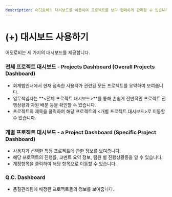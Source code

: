 ```yaml
---
description: 어딧로비의 대시보드를 이용하여 프로젝트를 보다 편리하게 관리할 수 있습니다.
---
```


# \(+\) 대시보드 사용하기

어딧로비는 세 가지의 대시보드를 제공합니다. 

### **전체 프로젝트 대시보드 - Projects Dashboard** \(Overall Projects Dashboard\)

* 회계법인내에서 현재 접속한 사용자가 관련된 모든 프로젝트를 요약하여 보여줍니다. 
* 업무책임자는 **&lt;전체 프로젝트 대시보드&gt;**를 통해 손쉽게 전반적인 프로젝트 진행상황과 자원 배분 등을 확인할 수 있습니다. 
* 프로젝트의 제목을 클릭하여 해당 프로젝트의 &lt;개별 프로젝트 대시보드&gt;로 이동할 수 있습니다. 



### **개별 프로젝트 대시보드 - a Project Dashboard** \(Specific Project Dashboard\)

* 사용자가 선택한 특정 프로젝트에 관한 정보를 보여줍니다. 
* 해당 프로젝트의 진행률, 코멘트 요약 정보, 팀원 별 진행상황등을 알 수 있습니다. 
* 계정항목을 클릭하여 해당 항목으로 이동할 수 있습니다. 

### **Q.C. Dashboard**

* 품질관리팀에 배정된 프로젝트들의 정보를 보여줍니다.  





